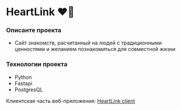 # HeartLink ❤️🔗

### Описанте проекта
- Сайт знакомств, расчитанный на людей с традиционными ценностями и желанием познакомиться для совместной жизни
  
### Технологии проекта
- Python
- Fastapi
- PostgresQL

Клиентская часть веб-приложения: [HeartLink client](https://github.com/FOrcedbruh/HeartLink_client)
